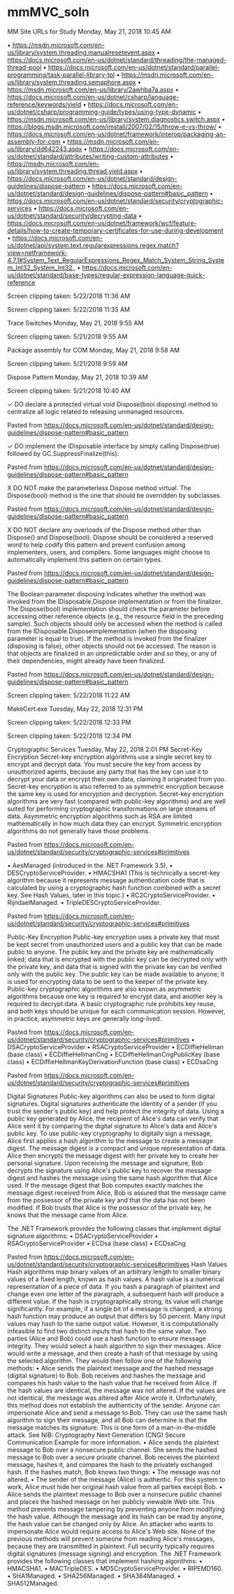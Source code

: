 mmMVC_soln
==========

MM Site
URLs for Study
Monday, May 21, 2018
10:45 AM
 
•	https://msdn.microsoft.com/en-us/library/system.threading.manualresetevent.aspx
•	https://docs.microsoft.com/en-us/dotnet/standard/threading/the-managed-thread-pool
•	https://docs.microsoft.com/en-us/dotnet/standard/parallel-programming/task-parallel-library-tpl
•	https://msdn.microsoft.com/en-us/library/system.threading.semaphore.aspx
•	https://msdn.microsoft.com/en-us/library/2awhba7a.aspx
•	https://docs.microsoft.com/en-us/dotnet/csharp/language-reference/keywords/yield
•	https://docs.microsoft.com/en-us/dotnet/csharp/programming-guide/types/using-type-dynamic
•	https://msdn.microsoft.com/en-us/library/system.diagnostics.switch.aspx
•	https://blogs.msdn.microsoft.com/jmstall/2007/02/15/throw-e-vs-throw/
•	https://docs.microsoft.com/en-us/dotnet/framework/interop/packaging-an-assembly-for-com
•	https://msdn.microsoft.com/en-us/library/dd642243.aspx
•	https://docs.microsoft.com/en-us/dotnet/standard/attributes/writing-custom-attributes
•	https://msdn.microsoft.com/en-us/library/system.threading.thread.yield.aspx
•	https://docs.microsoft.com/en-us/dotnet/standard/design-guidelines/dispose-pattern
•	https://docs.microsoft.com/en-us/dotnet/standard/design-guidelines/dispose-pattern#basic_pattern
•	https://docs.microsoft.com/en-us/dotnet/standard/security/cryptographic-services
•	https://docs.microsoft.com/en-us/dotnet/standard/security/decrypting-data
•	https://docs.microsoft.com/en-us/dotnet/framework/wcf/feature-details/how-to-create-temporary-certificates-for-use-during-development
•	https://docs.microsoft.com/en-us/dotnet/api/system.text.regularexpressions.regex.match?view=netframework-4.7.1#System_Text_RegularExpressions_Regex_Match_System_String_System_Int32_System_Int32_
•	https://docs.microsoft.com/en-us/dotnet/standard/base-types/regular-expression-language-quick-reference
 
 
 
Screen clipping taken: 5/22/2018 11:36 AM
 
 
 
 
Screen clipping taken: 5/22/2018 11:35 AM
 
 
 
Trace Switches
Monday, May 21, 2018
9:55 AM
 
 
 
Screen clipping taken: 5/21/2018 9:55 AM
 
 
 
 
Package assembly for COM
Monday, May 21, 2018
9:58 AM
 
 
Screen clipping taken: 5/21/2018 9:59 AM
 
 
 
Dispose Pattern
Monday, May 21, 2018
10:39 AM
 
 
 
Screen clipping taken: 5/21/2018 10:40 AM
 
✓ DO declare a protected virtual void Dispose(bool disposing) method to centralize all logic related to releasing unmanaged resources.
 
Pasted from <https://docs.microsoft.com/en-us/dotnet/standard/design-guidelines/dispose-pattern#basic_pattern> 
 
✓ DO implement the IDisposable interface by simply calling Dispose(true) followed by GC.SuppressFinalize(this).
 
Pasted from <https://docs.microsoft.com/en-us/dotnet/standard/design-guidelines/dispose-pattern#basic_pattern> 
 
X DO NOT make the parameterless Dispose method virtual.
The Dispose(bool) method is the one that should be overridden by subclasses.
 
Pasted from <https://docs.microsoft.com/en-us/dotnet/standard/design-guidelines/dispose-pattern#basic_pattern> 
 
X DO NOT declare any overloads of the Dispose method other than Dispose() and Dispose(bool).
Dispose should be considered a reserved word to help codify this pattern and prevent confusion among implementers, users, and compilers. Some languages might choose to automatically implement this pattern on certain types.
 
Pasted from <https://docs.microsoft.com/en-us/dotnet/standard/design-guidelines/dispose-pattern#basic_pattern> 
 
 
The Boolean parameter disposing indicates whether the method was invoked from the IDisposable.Dispose implementation or from the finalizer. The Dispose(bool) implementation should check the parameter before accessing other reference objects (e.g., the resource field in the preceding sample). Such objects should only be accessed when the method is called from the IDisposable.Disposeimplementation (when the disposing parameter is equal to true). If the method is invoked from the finalizer (disposing is false), other objects should not be accessed. The reason is that objects are finalized in an unpredictable order and so they, or any of their dependencies, might already have been finalized.
 
Pasted from <https://docs.microsoft.com/en-us/dotnet/standard/design-guidelines/dispose-pattern#basic_pattern> 
 
 
Screen clipping taken: 5/22/2018 11:22 AM
 
 
 
 
MakeCert.exe
Tuesday, May 22, 2018
12:31 PM
 
 
 
Screen clipping taken: 5/22/2018 12:33 PM
 
 
 
Screen clipping taken: 5/22/2018 12:34 PM
 
 
 
Cryptographic Services
Tuesday, May 22, 2018
2:01 PM
Secret-Key Encryption
Secret-key encryption algorithms use a single secret key to encrypt and decrypt data. You must secure the key from access by unauthorized agents, because any party that has the key can use it to decrypt your data or encrypt their own data, claiming it originated from you.
Secret-key encryption is also referred to as symmetric encryption because the same key is used for encryption and decryption. Secret-key encryption algorithms are very fast (compared with public-key algorithms) and are well suited for performing cryptographic transformations on large streams of data. Asymmetric encryption algorithms such as RSA are limited mathematically in how much data they can encrypt. Symmetric encryption algorithms do not generally have those problems.
 
Pasted from <https://docs.microsoft.com/en-us/dotnet/standard/security/cryptographic-services#primitives> 
 
•	AesManaged (introduced in the .NET Framework 3.5).
•	DESCryptoServiceProvider.
•	HMACSHA1 (This is technically a secret-key algorithm because it represents message authentication code that is calculated by using a cryptographic hash function combined with a secret key. See Hash Values, later in this topic.)
•	RC2CryptoServiceProvider.
•	RijndaelManaged.
•	TripleDESCryptoServiceProvider.
 
Pasted from <https://docs.microsoft.com/en-us/dotnet/standard/security/cryptographic-services#primitives> 
 
 
Public-Key Encryption
Public-key encryption uses a private key that must be kept secret from unauthorized users and a public key that can be made public to anyone. The public key and the private key are mathematically linked; data that is encrypted with the public key can be decrypted only with the private key, and data that is signed with the private key can be verified only with the public key. The public key can be made available to anyone; it is used for encrypting data to be sent to the keeper of the private key. Public-key cryptographic algorithms are also known as asymmetric algorithms because one key is required to encrypt data, and another key is required to decrypt data. A basic cryptographic rule prohibits key reuse, and both keys should be unique for each communication session. However, in practice, asymmetric keys are generally long-lived.
 
Pasted from <https://docs.microsoft.com/en-us/dotnet/standard/security/cryptographic-services#primitives> 
•	DSACryptoServiceProvider
•	RSACryptoServiceProvider
•	ECDiffieHellman (base class)
•	ECDiffieHellmanCng
•	ECDiffieHellmanCngPublicKey (base class)
•	ECDiffieHellmanKeyDerivationFunction (base class)
•	ECDsaCng
 
Pasted from <https://docs.microsoft.com/en-us/dotnet/standard/security/cryptographic-services#primitives> 
 
Digital Signatures
Public-key algorithms can also be used to form digital signatures. Digital signatures authenticate the identity of a sender (if you trust the sender's public key) and help protect the integrity of data. Using a public key generated by Alice, the recipient of Alice's data can verify that Alice sent it by comparing the digital signature to Alice's data and Alice's public key.
To use public-key cryptography to digitally sign a message, Alice first applies a hash algorithm to the message to create a message digest. The message digest is a compact and unique representation of data. Alice then encrypts the message digest with her private key to create her personal signature. Upon receiving the message and signature, Bob decrypts the signature using Alice's public key to recover the message digest and hashes the message using the same hash algorithm that Alice used. If the message digest that Bob computes exactly matches the message digest received from Alice, Bob is assured that the message came from the possessor of the private key and that the data has not been modified. If Bob trusts that Alice is the possessor of the private key, he knows that the message came from Alice.
 
The .NET Framework provides the following classes that implement digital signature algorithms:
•	DSACryptoServiceProvider
•	RSACryptoServiceProvider
•	ECDsa (base class)
•	ECDsaCng
 
Pasted from <https://docs.microsoft.com/en-us/dotnet/standard/security/cryptographic-services#primitives> 
Hash Values
Hash algorithms map binary values of an arbitrary length to smaller binary values of a fixed length, known as hash values. A hash value is a numerical representation of a piece of data. If you hash a paragraph of plaintext and change even one letter of the paragraph, a subsequent hash will produce a different value. If the hash is cryptographically strong, its value will change significantly. For example, if a single bit of a message is changed, a strong hash function may produce an output that differs by 50 percent. Many input values may hash to the same output value. However, it is computationally infeasible to find two distinct inputs that hash to the same value.
Two parties (Alice and Bob) could use a hash function to ensure message integrity. They would select a hash algorithm to sign their messages. Alice would write a message, and then create a hash of that message by using the selected algorithm. They would then follow one of the following methods:
•	Alice sends the plaintext message and the hashed message (digital signature) to Bob. Bob receives and hashes the message and compares his hash value to the hash value that he received from Alice. If the hash values are identical, the message was not altered. If the values are not identical, the message was altered after Alice wrote it.
Unfortunately, this method does not establish the authenticity of the sender. Anyone can impersonate Alice and send a message to Bob. They can use the same hash algorithm to sign their message, and all Bob can determine is that the message matches its signature. This is one form of a man-in-the-middle attack. See NIB: Cryptography Next Generation (CNG) Secure Communication Example for more information.
•	Alice sends the plaintext message to Bob over a nonsecure public channel. She sends the hashed message to Bob over a secure private channel. Bob receives the plaintext message, hashes it, and compares the hash to the privately exchanged hash. If the hashes match, Bob knows two things:
•	The message was not altered.
•	The sender of the message (Alice) is authentic.
For this system to work, Alice must hide her original hash value from all parties except Bob.
•	Alice sends the plaintext message to Bob over a nonsecure public channel and places the hashed message on her publicly viewable Web site.
This method prevents message tampering by preventing anyone from modifying the hash value. Although the message and its hash can be read by anyone, the hash value can be changed only by Alice. An attacker who wants to impersonate Alice would require access to Alice's Web site.
None of the previous methods will prevent someone from reading Alice's messages, because they are transmitted in plaintext. Full security typically requires digital signatures (message signing) and encryption.
The .NET Framework provides the following classes that implement hashing algorithms:
•	HMACSHA1.
•	MACTripleDES.
•	MD5CryptoServiceProvider.
•	RIPEMD160.
•	SHA1Managed.
•	SHA256Managed.
•	SHA384Managed.
•	SHA512Managed.
